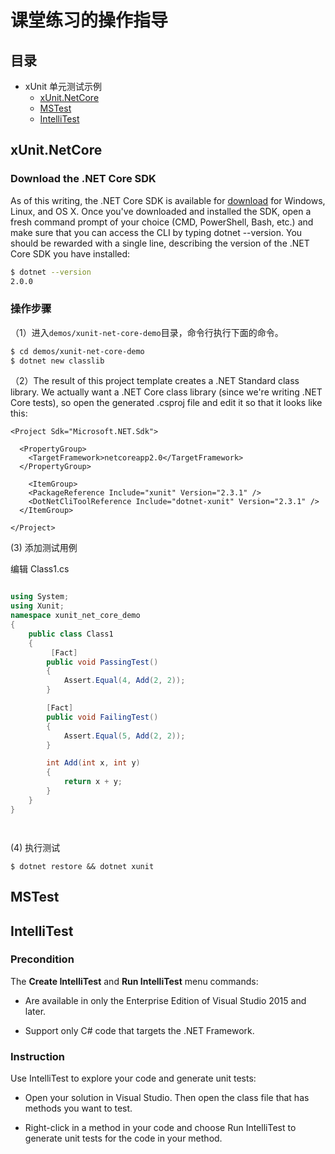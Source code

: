 # 课堂练习的操作指导

## 目录

- xUnit 单元测试示例
  - [xUnit.NetCore](#xUnit.NetCore)
  - [MSTest](#MSTest)
  - [IntelliTest](#IntelliTest)

## xUnit.NetCore

### Download the .NET Core SDK

As of this writing, the .NET Core SDK is available for [download](https://www.microsoft.com/net/download/core) for Windows, Linux, and OS X. Once you've downloaded and installed the SDK, open a fresh command prompt of your choice (CMD, PowerShell, Bash, etc.) and make sure that you can access the CLI by typing dotnet --version. You should be rewarded with a single line, describing the version of the .NET Core SDK you have installed:

```bash
$ dotnet --version
2.0.0

```

### 操作步骤

（1）进入`demos/xunit-net-core-demo`目录，命令行执行下面的命令。

```bash
$ cd demos/xunit-net-core-demo
$ dotnet new classlib
```

（2）The result of this project template creates a .NET Standard class library. We actually want a .NET Core class library (since we're writing .NET Core tests), so open the generated .csproj file and edit it so that it looks like this:

```
<Project Sdk="Microsoft.NET.Sdk">

  <PropertyGroup>
    <TargetFramework>netcoreapp2.0</TargetFramework>
  </PropertyGroup>

    <ItemGroup>
    <PackageReference Include="xunit" Version="2.3.1" />
    <DotNetCliToolReference Include="dotnet-xunit" Version="2.3.1" />
  </ItemGroup>

</Project>

```

(3) 添加测试用例

编辑 Class1.cs

```cs

using System;
using Xunit;
namespace xunit_net_core_demo
{
    public class Class1
    {
         [Fact]
        public void PassingTest()
        {
            Assert.Equal(4, Add(2, 2));
        }

        [Fact]
        public void FailingTest()
        {
            Assert.Equal(5, Add(2, 2));
        }

        int Add(int x, int y)
        {
            return x + y;
        }
    }
}




```


(4) 执行测试

```
$ dotnet restore && dotnet xunit

```

## MSTest


## IntelliTest

### Precondition

The **Create IntelliTest** and **Run IntelliTest** menu commands:

- Are available in only the Enterprise Edition of Visual Studio 2015 and later.

- Support only C# code that targets the .NET Framework.


### Instruction

Use IntelliTest to explore your code and generate unit tests:

- Open your solution in Visual Studio. Then open the class file that has methods you want to test.

- Right-click in a method in your code and choose Run IntelliTest to generate unit tests for the code in your method.